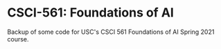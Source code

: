 # CSCI-561: Foundations of AI
Backup of some code for USC's CSCI 561 Foundations of AI Spring 2021 course. 
